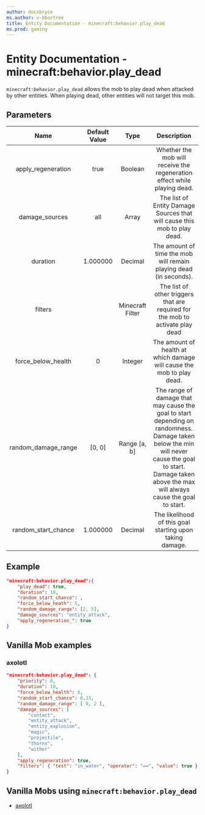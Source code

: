 ```yaml
---
author: docsbryce
ms.author: v-bbortree
title: Entity Documentation - minecraft:behavior.play_dead
ms.prod: gaming
---
```


# Entity Documentation - minecraft:behavior.play_dead

`minecraft:behavior.play_dead` allows the mob to play dead when attacked by other entities. When playing dead, other entities will not target this mob.

## Parameters

| Name| Default Value| Type| Description |
|:-----------:|:-----------:|:-----------:|:-----------:|
| apply_regeneration| true| Boolean| Whether the mob will receive the regeneration effect while playing dead. |
| damage_sources| all| Array| The list of Entity Damage Sources that will cause this mob to play dead. |
| duration| 1.000000| Decimal| The amount of time the mob will remain playing dead (in seconds). |
| filters| | Minecraft Filter| The list of other triggers that are required for the mob to activate play dead |
| force_below_health| 0| Integer| The amount of health at which damage will cause the mob to play dead. |
| random_damage_range| [0, 0]| Range [a, b]| The range of damage that may cause the goal to start depending on randomness. Damage taken below the min will never cause the goal to start. Damage taken above the max will always cause the goal to start. |
| random_start_chance| 1.000000| Decimal| The likelihood of this goal starting upon taking damage. |

## Example

```json
"minecraft:behavior.play_dead":{
    "play_dead": true,
    "duration": 10,
    "random_start_chance": ,
    "force_below_heath": 5,
    "random_damage_range": [2, 5],
    "damage_sources": "entity_attack",
    "apply_regeneration_": true
}
```

## Vanilla Mob examples

### axolotl

```json
"minecraft:behavior.play_dead": {
    "priority": 0,
    "duration": 10,
    "force_below_health": 8,
    "random_start_chance": 0.33,
    "random_damage_range": [ 0, 2 ],
    "damage_sources": [
        "contact",
        "entity_attack",
        "entity_explosion",
        "magic",
        "projectile",
        "thorns",
        "wither"
    ],
    "apply_regeneration": true,
    "filters": { "test": "in_water", "operator": "==", "value": true }
}
```

## Vanilla Mobs using `minecraft:behavior.play_dead`

- [axolotl](../../../../Source/VanillaBehaviorPack_Snippets/entities/axolotl.md)
